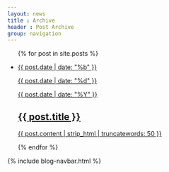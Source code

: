 ```yaml
---
layout: news
title : Archive
header : Post Archive
group: navigation
---
```

<section class="wrapper">
	<div class="row">
		<div class="ninecol">
			<ul class="newsContainer">
				{% for post in site.posts %}
					<li>
						<a href="{{ site.baseurl }}{{ post.url }}">
							<div class="newsDate">
								<p>{{ post.date | date: "%b" }}</p>
								<p>{{ post.date | date: "%d" }}</p>
								<p>{{ post.date | date: "%Y" }}</p>
							</div>
							<div class="newsContent">
								<h1>{{ post.title }}</h1>
								<p>{{ post.content | strip_html | truncatewords: 50 }}</p>
							</div>
						</a>
					</li>
				{% endfor %}
			</ul>
		</div>
    	{% include blog-navbar.html %}
	</div>
</section>